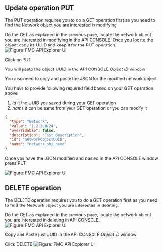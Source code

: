 ## Update operation PUT

The PUT operation requires you to do a GET operation first as you need to find the Network object you are interested in modifying.

Do the GET as explained in the previous page, locate the network object you are interested in modifying in the API CONSOLE.
Once you locate the object *copy* its UUID and keep it for the PUT operation.
![Figure: FMC API Explorer UI](/posts/files/firepower-restapi-112/assets/images/pic5.PNG)

Click on PUT

You will paste the object UUID in the API CONSOLE *Object ID* window

You also need to copy and paste the JSON for the modified network object

You have to provide following required field based on your GET operation above
1. *id* it the UUID you saved during your GET operation
2. *name* it can be same from your GET operation or you can modify it

```JSON
{
  "type": "Network",
  "value": "1.2.3.0/24",
  "overridable": false,
  "description": "Test Description",
  "id": "networkObjectUUID",         
  "name": "network_obj_name"
}
```

Once you have the JSON modified and pasted in the API CONSOLE window press PUT

![Figure: FMC API Explorer UI](/posts/files/firepower-restapi-112/assets/images/pic6.PNG)

## DELETE operation

The DELETE operation requires you to do a GET operation first as you need to find the Network object you are interested in deleting.

Do the GET as explained in the previous page, locate the network object you are interested in deleting in API CONSOLE.
![Figure: FMC API Explorer UI](/posts/files/firepower-restapi-112/assets/images/pic5.PNG)

Copy and Paste just UUID in the API CONSOLE *Object ID*  window

Click DELETE
![Figure: FMC API Explorer UI](/posts/files/firepower-restapi-112/assets/images/pic7.PNG)
